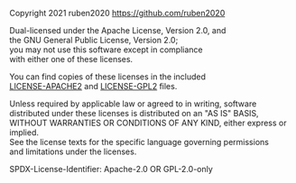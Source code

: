 
Copyright 2021 ruben2020 https://github.com/ruben2020

Dual-licensed under the Apache License, Version 2.0, and     
the GNU General Public License, Version 2.0;     
you may not use this software except in compliance     
with either one of these licenses.

You can find copies of these licenses in the included     
[LICENSE-APACHE2](LICENSE-APACHE2) and [LICENSE-GPL2](LICENSE-GPL2) files.

Unless required by applicable law or agreed to in writing, software     
distributed under these licenses is distributed on an "AS IS" BASIS,     
WITHOUT WARRANTIES OR CONDITIONS OF ANY KIND, either express or implied.     
See the license texts for the specific language governing permissions     
and limitations under the licenses.

SPDX-License-Identifier: Apache-2.0 OR GPL-2.0-only

